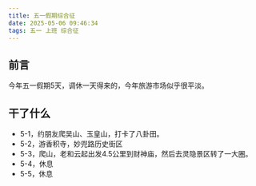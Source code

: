 ```yaml
---
title: 五一假期综合征
date: 2025-05-06 09:46:34
tags: 五一 上班 综合征
---
```

## 前言
今年五一假期5天，调休一天得来的，今年旅游市场似乎很平淡。

## 干了什么
- 5-1，约朋友爬吴山、玉皇山，打卡了八卦田。
- 5-2，游香积寺，妙兜路历史街区
- 5-3，爬山，老和云起出发4.5公里到财神庙，然后去灵隐景区转了一大圈。
- 5-4，休息
- 5-5，休息

